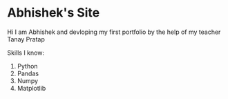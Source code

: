 # Abhishek's Site

Hi I am Abhishek and devloping my first portfolio by the help of my teacher Tanay Pratap

Skills I know:

1. Python
2. Pandas
3. Numpy
4. Matplotlib

